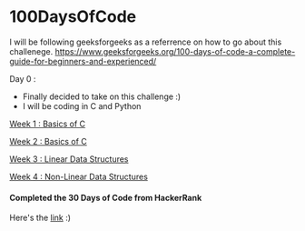 # 100DaysOfCode

I will be following geeksforgeeks as a referrence on how to go about this challenege.
https://www.geeksforgeeks.org/100-days-of-code-a-complete-guide-for-beginners-and-experienced/

Day 0 : 
- Finally decided to take on this challenge :)
- I will be coding in C and Python

[Week 1 : Basics of C](https://github.com/ShreyaPanale/100DaysOfCode/tree/main/Week1)

[Week 2 : Basics of C](https://github.com/ShreyaPanale/100DaysOfCode/tree/main/Week2)

[Week 3 : Linear Data Structures](https://github.com/ShreyaPanale/100DaysOfCode/tree/main/Week3)

[Week 4 : Non-Linear Data Structures](https://github.com/ShreyaPanale/100DaysOfCode/tree/main/Week4)

#### Completed the 30 Days of Code from HackerRank
Here's the [link](https://www.hackerrank.com/shreya_panale) :)